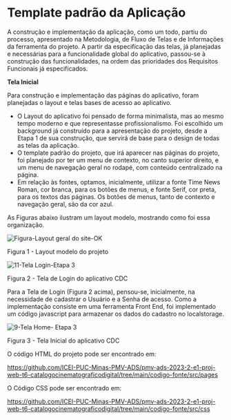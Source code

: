 # Template padrão da Aplicação


A construção e implementação da aplicação, como um todo, partiu do processo, apresentado na Metodologia, de Fluxo de Telas e de Informações da ferramenta do projeto. A partir da especificação das telas, já planejadas e necessárias para a funcionalidade global do aplicativo, passou-se à construção das funcionalidades, na ordem das prioridades dos Requisitos Funcionais já especificados. 

**Tela Inicial**

Para construção e implementação das páginas do aplicativo, foram planejadas o layout e telas bases de acesso ao aplicativo. 

- O Layout do aplicativo foi pensado de forma minimalista, mas ao mesmo tempo moderno e que representasse profissionalismo. Foi escolhido um background já construído para a apresentação do projeto, desde a Etapa 1 de sua construção, que servirá de base para o design de todas as telas da aplicação.
- O template padrão do projeto, que irá aparecer nas páginas do projeto, foi planejado por ter um menu de contexto, no canto superior direito, e um menu de navegação geral no rodapé, com conteúdo centralizado na página.
- Em relação às fontes, optamos, inicialmente, utilizar a fonte Time News Roman, cor branca, para os botões de menus, e fonte Serif, cor preta, para os textos das páginas. Os botões de menus, tanto de contexto e navegação geral, são da cor azul.
  
As Figuras abaixo ilustram um layout modelo, mostrando como foi essa organização.


![Figura-Layout geral do site-OK](https://github.com/ICEI-PUC-Minas-PMV-ADS/pmv-ads-2023-2-e1-proj-web-t6-catalogocinematograficodigital/assets/145228139/654ce932-576c-46c5-aa15-eaafd27a1615)

Figura 1 - Layout modelo do projeto

![11-Tela Login-Etapa 3](https://github.com/ICEI-PUC-Minas-PMV-ADS/pmv-ads-2023-2-e1-proj-web-t6-catalogocinematograficodigital/assets/145228139/203c7e09-86ac-4bac-be99-4aecd13c248f)

Figura 2 - Tela de Login do aplicativo CDC


Para a Tela de Login (Figura 2 acima), pensou-se, inicialmente, na necessidade de cadastrar o Usuário e a Senha de acesso.  Como a implementação consiste em uma ferramenta Front End, foi implementado um código javascript para armazenar os dados do cadastro no localstorage.
  
![9-Tela Home- Etapa 3](https://github.com/ICEI-PUC-Minas-PMV-ADS/pmv-ads-2023-2-e1-proj-web-t6-catalogocinematograficodigital/assets/145228139/e2ff8241-23c8-44f6-a982-f987db8068ee)

Figura 3 - Tela Inicial do aplicativo CDC

O código HTML do projeto pode ser encontrado em:

https://github.com/ICEI-PUC-Minas-PMV-ADS/pmv-ads-2023-2-e1-proj-web-t6-catalogocinematograficodigital/tree/main/codigo-fonte/src/pages

O Código CSS pode ser encontrado em:

https://github.com/ICEI-PUC-Minas-PMV-ADS/pmv-ads-2023-2-e1-proj-web-t6-catalogocinematograficodigital/tree/main/codigo-fonte/src/css





